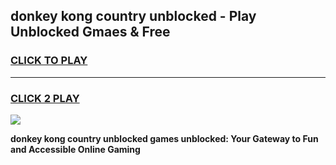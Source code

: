 
## donkey kong country unblocked - Play Unblocked Gmaes & Free
<h3>
<a href="https://news.freeplayer.one?title=donkey_kong_country_unblocked&ref=16F">CLICK TO PLAY</a></h3>
<hr>

<h3>
<a href="https://news.freeplayer.one?title=donkey_kong_country_unblocked&ref=16F">CLICK 2 PLAY</a>
  
</h3>

<a href="https://news.freeplayer.one?title=donkey_kong_country_unblocked&ref=16F/"><img src="https://clearcache.store/games.png"></a>


**donkey kong country unblocked games unblocked: Your Gateway to Fun and Accessible Online Gaming**

